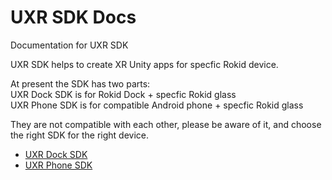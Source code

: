 # UXR SDK Docs
Documentation for UXR SDK  

UXR SDK helps to create XR Unity apps for specfic Rokid device.  

At present the SDK has two parts:  
UXR Dock SDK is for Rokid Dock + specfic Rokid glass  
UXR Phone SDK is for compatible Android phone + specfic Rokid glass  

They are not compatible with each other, please be aware of it, and choose the right SDK for the right device.  

* [UXR Dock SDK](Dock)
* [UXR Phone SDK](Phone)

